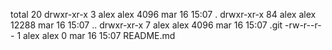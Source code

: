 total 20
drwxr-xr-x  3 alex alex  4096 mar 16 15:07 .
drwxr-xr-x 84 alex alex 12288 mar 16 15:07 ..
drwxr-xr-x  7 alex alex  4096 mar 16 15:07 .git
-rw-r--r--  1 alex alex     0 mar 16 15:07 README.md
